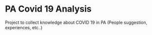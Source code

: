 # PA Covid 19 Analysis
Project to collect knowledge about COVID 19 in PA (People suggestion, experiences, etc..)

